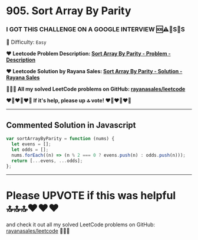 # 905. Sort Array By Parity

### I GOT THIS CHALLENGE ON A GOOGLE INTERVIEW 🆘⚠️🚨S🛟S

🌱 Difficulty: `Easy`

**❤️ Leetcode Problem Description: [Sort Array By Parity - Problem - Description](https://leetcode.com/problems/sort-array-by-parity/description/)**

**❤️ Leetcode Solution by Rayana Sales: [Sort Array By Parity - Solution - Rayana Sales](https://leetcode.com/problems/sort-array-by-parity/solutions/5642902/simple-beginner-friendly-905-sort-array-by-parity/)**

**💁🏻‍♀️ All my solved LeetCode problems on GitHub: [rayanasales/leetcode](https://github.com/rayanasales/leetcode)**

**❤️‍🔥❤️‍🔥❤️‍🔥 If it's help, please up 🔝 vote! ❤️‍🔥❤️‍🔥❤️‍🔥**

---

## Commented Solution in Javascript

```js
var sortArrayByParity = function (nums) {
  let evens = [];
  let odds = [];
  nums.forEach((n) => (n % 2 === 0 ? evens.push(n) : odds.push(n)));
  return [...evens, ...odds];
};
```

---

# Please UPVOTE if this was helpful 🔝🔝🔝❤️❤️❤️

and check it out all my solved LeetCode problems on GitHub: [rayanasales/leetcode](https://github.com/rayanasales/leetcode) 🤙😚🤘
